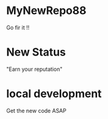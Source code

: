# MyNewRepo88

Go fir it !!

# New Status

"Earn your reputation"

# local development

Get the new code ASAP
